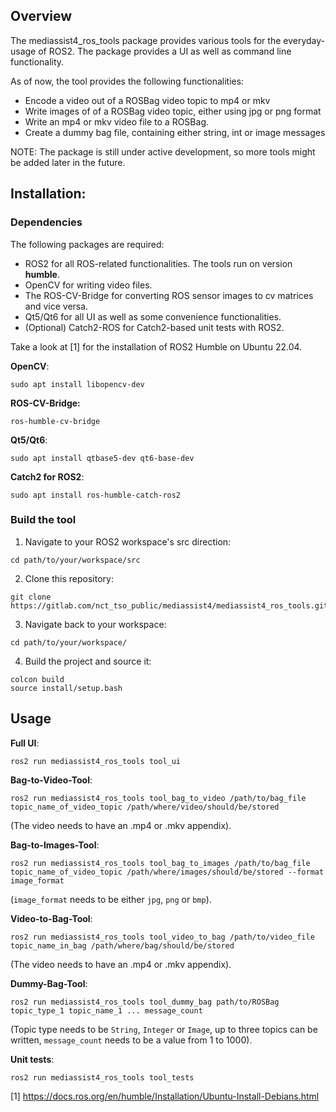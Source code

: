 ## Overview

The mediassist4_ros_tools package provides various tools for the everyday-usage of ROS2. The package provides a UI as well as command line functionality.

As of now, the tool provides the following functionalities:
- Encode a video out of a ROSBag video topic to mp4 or mkv
- Write images of of a ROSBag video topic, either using jpg or png format
- Write an mp4 or mkv video file to a ROSBag.
- Create a dummy bag file, containing either string, int or image messages

NOTE: The package is still under active development, so more tools might be added later in the future.

## Installation:

### Dependencies

The following packages are required:
- ROS2 for all ROS-related functionalities. The tools run on version **humble**.
- OpenCV for writing video files.
- The ROS-CV-Bridge for converting ROS sensor images to cv matrices and vice versa.
- Qt5/Qt6 for all UI as well as some convenience functionalities.
- (Optional) Catch2-ROS for Catch2-based unit tests with ROS2.

Take a look at [1] for the installation of ROS2 Humble on Ubuntu 22.04.

**OpenCV**:
```
sudo apt install libopencv-dev
```

**ROS-CV-Bridge:**
```
ros-humble-cv-bridge
```

**Qt5/Qt6**:
```
sudo apt install qtbase5-dev qt6-base-dev
```

**Catch2 for ROS2**:
```
sudo apt install ros-humble-catch-ros2
```

### Build the tool

1. Navigate to your ROS2 workspace's src direction:
```
cd path/to/your/workspace/src
```

2. Clone this repository:
```
git clone https://gitlab.com/nct_tso_public/mediassist4/mediassist4_ros_tools.git
```

3. Navigate back to your workspace:
```
cd path/to/your/workspace/
```

4. Build the project and source it:
```
colcon build
source install/setup.bash
```

## Usage

**Full UI**:
```
ros2 run mediassist4_ros_tools tool_ui
```

**Bag-to-Video-Tool**:
```
ros2 run mediassist4_ros_tools tool_bag_to_video /path/to/bag_file topic_name_of_video_topic /path/where/video/should/be/stored
```
(The video needs to have an .mp4 or .mkv appendix).

**Bag-to-Images-Tool**:
```
ros2 run mediassist4_ros_tools tool_bag_to_images /path/to/bag_file topic_name_of_video_topic /path/where/images/should/be/stored --format image_format
```
(`image_format` needs to be either `jpg`, `png` or `bmp`).

**Video-to-Bag-Tool**:
```
ros2 run mediassist4_ros_tools tool_video_to_bag /path/to/video_file topic_name_in_bag /path/where/bag/should/be/stored
```
(The video needs to have an .mp4 or .mkv appendix).

**Dummy-Bag-Tool**:
```
ros2 run mediassist4_ros_tools tool_dummy_bag path/to/ROSBag topic_type_1 topic_name_1 ... message_count
```
(Topic type needs to be `String`, `Integer` or `Image`, up to three topics can be written, `message_count` needs to be a value from 1 to 1000).

**Unit tests**:
```
ros2 run mediassist4_ros_tools tool_tests
```

[1] https://docs.ros.org/en/humble/Installation/Ubuntu-Install-Debians.html
